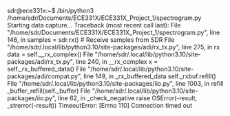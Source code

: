sdr@ece331x:~$ /bin/python3 /home/sdr/Documents/ECE331X/ECE331X_Project_1/spectrogram.py
Starting data capture...
Traceback (most recent call last):
  File "/home/sdr/Documents/ECE331X/ECE331X_Project_1/spectrogram.py", line 146, in <module>
    samples = sdr.rx()  # Receive samples from SDR
  File "/home/sdr/.local/lib/python3.10/site-packages/adi/rx_tx.py", line 275, in rx
    data = self.__rx_complex()
  File "/home/sdr/.local/lib/python3.10/site-packages/adi/rx_tx.py", line 240, in __rx_complex
    x = self._rx_buffered_data()
  File "/home/sdr/.local/lib/python3.10/site-packages/adi/compat.py", line 149, in _rx_buffered_data
    self._rxbuf.refill()
  File "/home/sdr/.local/lib/python3.10/site-packages/iio.py", line 1003, in refill
    _buffer_refill(self._buffer)
  File "/home/sdr/.local/lib/python3.10/site-packages/iio.py", line 62, in _check_negative
    raise OSError(-result, _strerror(-result))
TimeoutError: [Errno 110] Connection timed out
